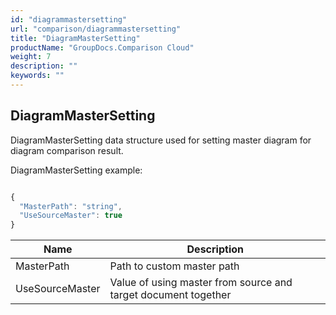 ```yaml
---
id: "diagrammastersetting"
url: "comparison/diagrammastersetting"
title: "DiagramMasterSetting"
productName: "GroupDocs.Comparison Cloud"
weight: 7
description: ""
keywords: ""
---
```


## DiagramMasterSetting ##

DiagramMasterSetting data structure used for setting master diagram for diagram comparison result.

DiagramMasterSetting example:


```javascript 

{
  "MasterPath": "string",
  "UseSourceMaster": true
}

 ```



 

|Name|Description
|---|---
|MasterPath|Path to custom master path
|UseSourceMaster|Value of using master from source and target document together

 


